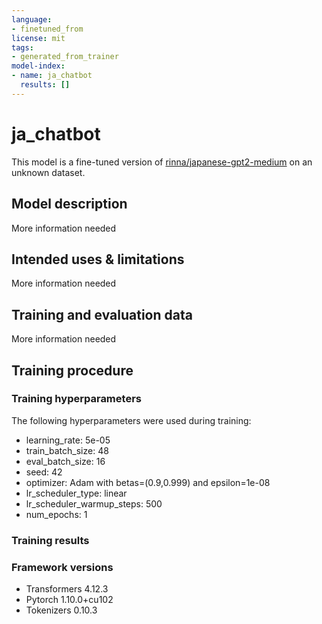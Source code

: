 ```yaml
---
language:
- finetuned_from
license: mit
tags:
- generated_from_trainer
model-index:
- name: ja_chatbot
  results: []
---
```


<!-- This model card has been generated automatically according to the information the Trainer had access to. You
should probably proofread and complete it, then remove this comment. -->

# ja_chatbot

This model is a fine-tuned version of [rinna/japanese-gpt2-medium](https://huggingface.co/rinna/japanese-gpt2-medium) on an unknown dataset.

## Model description

More information needed

## Intended uses & limitations

More information needed

## Training and evaluation data

More information needed

## Training procedure

### Training hyperparameters

The following hyperparameters were used during training:
- learning_rate: 5e-05
- train_batch_size: 48
- eval_batch_size: 16
- seed: 42
- optimizer: Adam with betas=(0.9,0.999) and epsilon=1e-08
- lr_scheduler_type: linear
- lr_scheduler_warmup_steps: 500
- num_epochs: 1

### Training results



### Framework versions

- Transformers 4.12.3
- Pytorch 1.10.0+cu102
- Tokenizers 0.10.3
